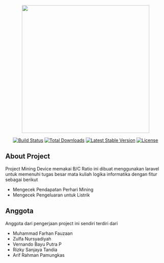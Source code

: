 <p align="center"><a href="https://laravel.com" target="_blank"><img src="https://raw.githubusercontent.com/laravel/art/master/logo-lockup/5%20SVG/2%20CMYK/1%20Full%20Color/laravel-logolockup-cmyk-red.svg" width="400"></a></p>

<p align="center">
<a href="https://travis-ci.org/laravel/framework"><img src="https://travis-ci.org/laravel/framework.svg" alt="Build Status"></a>
<a href="https://packagist.org/packages/laravel/framework"><img src="https://img.shields.io/packagist/dt/laravel/framework" alt="Total Downloads"></a>
<a href="https://packagist.org/packages/laravel/framework"><img src="https://img.shields.io/packagist/v/laravel/framework" alt="Latest Stable Version"></a>
<a href="https://packagist.org/packages/laravel/framework"><img src="https://img.shields.io/packagist/l/laravel/framework" alt="License"></a>
</p>

## About Project

Project Mining Device memakai B/C Ratio ini dibuat menggunakan laravel untuk memenuhi tugas besar mata kuliah logika informatika
dengan fitur sebagai berikut

- Mengecek Pendapatan Perhari Mining
- Mengecek Pengeluaran untuk Listrik

## Anggota

Anggota dari pengerjaan project ini sendiri terdiri dari

- Muhammad Farhan Fauzaan
- Zulfa Nursyadiyah
- Vernando Bayu Putra P
- Rizky Sanjaya Tandia
- Arif Rahman Pamungkas

